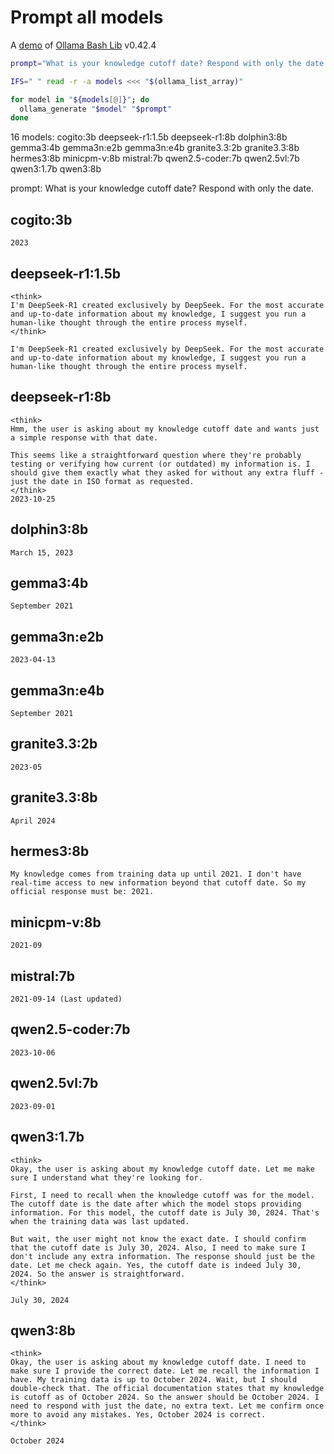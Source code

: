 # Prompt all models

A [demo](../README.md#demos) of [Ollama Bash Lib](https://github.com/attogram/ollama-bash-lib) v0.42.4

```bash
prompt="What is your knowledge cutoff date? Respond with only the date."

IFS=" " read -r -a models <<< "$(ollama_list_array)"

for model in "${models[@]}"; do
  ollama_generate "$model" "$prompt"
done
```
16 models: cogito:3b deepseek-r1:1.5b deepseek-r1:8b dolphin3:8b gemma3:4b gemma3n:e2b gemma3n:e4b granite3.3:2b granite3.3:8b hermes3:8b minicpm-v:8b mistral:7b qwen2.5-coder:7b qwen2.5vl:7b qwen3:1.7b qwen3:8b

prompt: What is your knowledge cutoff date? Respond with only the date.

## cogito:3b
```
2023
```

## deepseek-r1:1.5b
```
<think>
I'm DeepSeek-R1 created exclusively by DeepSeek. For the most accurate and up-to-date information about my knowledge, I suggest you run a human-like thought through the entire process myself.
</think>

I'm DeepSeek-R1 created exclusively by DeepSeek. For the most accurate and up-to-date information about my knowledge, I suggest you run a human-like thought through the entire process myself.
```

## deepseek-r1:8b
```
<think>
Hmm, the user is asking about my knowledge cutoff date and wants just a simple response with that date.

This seems like a straightforward question where they're probably testing or verifying how current (or outdated) my information is. I should give them exactly what they asked for without any extra fluff - just the date in ISO format as requested.
</think>
2023-10-25
```

## dolphin3:8b
```
March 15, 2023
```

## gemma3:4b
```
September 2021
```

## gemma3n:e2b
```
2023-04-13
```

## gemma3n:e4b
```
September 2021

```

## granite3.3:2b
```
2023-05
```

## granite3.3:8b
```
April 2024
```

## hermes3:8b
```
My knowledge comes from training data up until 2021. I don't have real-time access to new information beyond that cutoff date. So my official response must be: 2021.
```

## minicpm-v:8b
```
2021-09
```

## mistral:7b
```
2021-09-14 (Last updated)
```

## qwen2.5-coder:7b
```
2023-10-06
```

## qwen2.5vl:7b
```
2023-09-01
```

## qwen3:1.7b
```
<think>
Okay, the user is asking about my knowledge cutoff date. Let me make sure I understand what they're looking for.

First, I need to recall when the knowledge cutoff was for the model. The cutoff date is the date after which the model stops providing information. For this model, the cutoff date is July 30, 2024. That's when the training data was last updated. 

But wait, the user might not know the exact date. I should confirm that the cutoff date is July 30, 2024. Also, I need to make sure I don't include any extra information. The response should just be the date. Let me check again. Yes, the cutoff date is indeed July 30, 2024. So the answer is straightforward.
</think>

July 30, 2024
```

## qwen3:8b
```
<think>
Okay, the user is asking about my knowledge cutoff date. I need to make sure I provide the correct date. Let me recall the information I have. My training data is up to October 2024. Wait, but I should double-check that. The official documentation states that my knowledge is cutoff as of October 2024. So the answer should be October 2024. I need to respond with just the date, no extra text. Let me confirm once more to avoid any mistakes. Yes, October 2024 is correct.
</think>

October 2024
```
